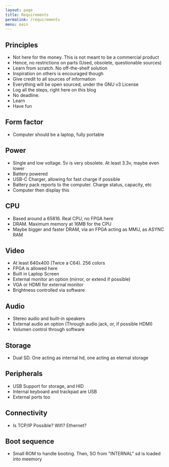 ```yaml
---
layout: page
title: Requirements
permalink: /requirements
menu: main
---
```


## Principles

- Not here for the money. This is not meant to be a commercial product
- Hence, no restrictions on parts (Used, obsolete, questionable sources)
- Learn from scratch. No off-the-shelf solution
- Inspiration on others is encouraged though
- Give credit to all sources of information
- Everything will be open sourced, under the GNU v3 License
- Log all the steps, right here on this blog
- No deadline. 
- Learn
- Have fun

## Form factor

- Computer should be a laptop, fully portable

## Power

- Single and low voltage. 5v is very obsolete. At least 3.3v, maybe even lower
- Battery powered
- USB-C Charger, allowing for fast charge if possible
- Battery pack reports to the computer. Charge status, capacity, etc
- Computer then display this

## CPU

- Based around a 65816. Real CPU, no FPGA here
- DRAM. Maximum memory at 16MB for the CPU
- Maybe bigger and faster DRAM, via an FPGA acting as MMU, as ASYNC RAM

## Video

- At least 640x400 (Twice a C64). 256 colors
- FPGA is allowed here
- Built in Laptop Screen
- External monitor an option (mirror, or extend if possible)
- VGA or HDMI for external monitor
- Brightness controlled via software

## Audio

- Stereo audio and built-in speakers
- External audio an option (Through audio jack, or, if possible HDMI)
- Volumen control through software

## Storage

- Dual SD. One acting as internal hd, one acting as eternal storage

## Peripherals

- USB Support for storage, and HID
- Internal keyboard and trackpad are USB
- External ports too

## Connectivity

- Is TCP/IP Possible? Wifi? Ethernet?

## Boot sequence

- Small ROM to handle booting. Then, SO from "INTERNAL" sd is loaded into meemory